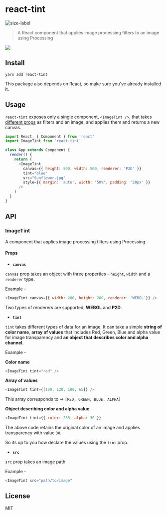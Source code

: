 # react-tint

![size-label](https://img.shields.io/badge/size-4.3%20KB-brightgreen.svg)

> A React component that applies image processing filters to an image using Processing

<img src="./art/Demo.gif">

## Install

```
yarn add react-tint
```

This package also depends on React, so make sure you've already installed it.

## Usage

`react-tint` exposes only a single component, `<ImageTint />`, that takes [different props]() as filters and an image, and applies them and returns a new canvas.

```js
import React, { Component } from 'react'
import ImageTint from 'react-tint'

class App extends Component {
  render() {
    return (
      <ImageTint
        canvas={{ height: 500, width: 500, renderer: 'P2D' }}
        tint="blue"
        src="Sunflower.jpg"
        style={{ margin: 'auto', width: '50%', padding: '20px' }}
      />
    )
  }
}
```

## API

### ImageTint

A component that applies image processing filters using Processing.

#### Props

* **`canvas`**

`canvas` prop takes an object with three properties - `height`, `width` and a `renderer` type.

Example -

```js
<ImageTint canvas={{ width: 200, height: 200, renderer: 'WEBGL'}} />
```

Two types of renderers are supported, **WEBGL** and **P2D**.

* **`tint`**

`tint` takes different types of data for an image. It can take a simple **string of color name**, **array of values** that includes Red, Green, Blue and alpha value for image transparency and **an object that describes color and alpha channel**.

Example -

**Color name**

```js
<ImageTint tint="red" />
```

**Array of values**

```js
<ImageTint tint={[100, 120, 100, 65]} />
```

This array corresponds to => `[RED, GREEN, BLUE, ALPHA]`

**Object describing color and alpha value**

```js
<ImageTint tint={{ color: 255, alpha: 30 }}
```

The above code retains the original color of an image and applies transparency with value `30`.

So its up to you how declare the values using the `tint` prop.

* **`src`**

`src` prop takes an image path

Example -

```js
<ImageTint src="path/to/image"
```

## License

MIT
